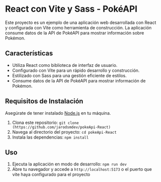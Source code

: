 # React con Vite y Sass - PokéAPI

Este proyecto es un ejemplo de una aplicación web desarrollada con React y configurada con Vite como herramienta de construcción. La aplicación consume datos de la API de PokéAPI para mostrar información sobre Pokémon.

## Características

- Utiliza React como biblioteca de interfaz de usuario.
- Configurado con Vite para un rápido desarrollo y construcción.
- Estilizado con Sass para una gestión eficiente de estilos.
- Consume datos de la API de PokéAPI para mostrar información de Pokémon.

## Requisitos de Instalación

Asegúrate de tener instalado [Node.js](https://nodejs.org/) en tu máquina.

1. Clona este repositorio: `git clone (https://github.com/jarodsmdev/pokeApi-React)`
2. Navega al directorio del proyecto: `cd pokeApi-React`
3. Instala las dependencias: `npm install`

## Uso

1. Ejecuta la aplicación en modo de desarrollo: `npm run dev`
2. Abre tu navegador y accede a `http://localhost:5173` o el puerto que vite haya configurado para el proyecto
